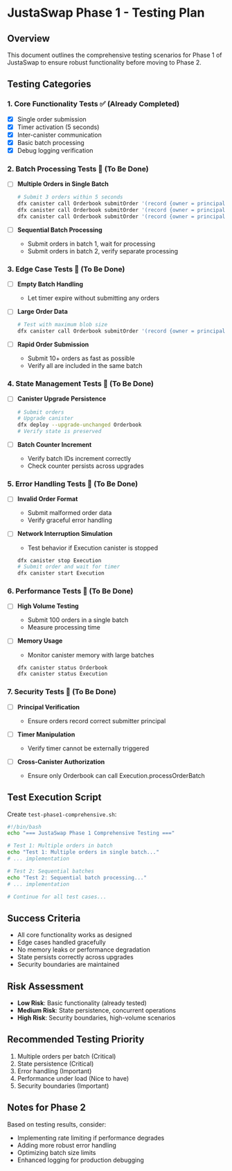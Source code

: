 # JustaSwap Phase 1 - Testing Plan

## Overview
This document outlines the comprehensive testing scenarios for Phase 1 of JustaSwap to ensure robust functionality before moving to Phase 2.

## Testing Categories

### 1. Core Functionality Tests ✅ (Already Completed)
- [x] Single order submission
- [x] Timer activation (5 seconds)
- [x] Inter-canister communication
- [x] Basic batch processing
- [x] Debug logging verification

### 2. Batch Processing Tests 🔄 (To Be Done)
- [ ] **Multiple Orders in Single Batch**
  ```bash
  # Submit 3 orders within 5 seconds
  dfx canister call Orderbook submitOrder '(record {owner = principal "user1-aa"; order_data = blob "\01\02\03"; transport_public_key = blob "\04\05\06";})'
  dfx canister call Orderbook submitOrder '(record {owner = principal "user2-aa"; order_data = blob "\07\08\09"; transport_public_key = blob "\0A\0B\0C";})'
  dfx canister call Orderbook submitOrder '(record {owner = principal "user3-aa"; order_data = blob "\0D\0E\0F"; transport_public_key = blob "\10\11\12";})'
  ```

- [ ] **Sequential Batch Processing**
  - Submit orders in batch 1, wait for processing
  - Submit orders in batch 2, verify separate processing

### 3. Edge Case Tests 🔄 (To Be Done)
- [ ] **Empty Batch Handling**
  - Let timer expire without submitting any orders
  
- [ ] **Large Order Data**
  ```bash
  # Test with maximum blob size
  dfx canister call Orderbook submitOrder '(record {owner = principal "test-aa"; order_data = blob "LARGE_DATA_HERE"; transport_public_key = blob "\04\05\06";})'
  ```

- [ ] **Rapid Order Submission**
  - Submit 10+ orders as fast as possible
  - Verify all are included in the same batch

### 4. State Management Tests 🔄 (To Be Done)
- [ ] **Canister Upgrade Persistence**
  ```bash
  # Submit orders
  # Upgrade canister
  dfx deploy --upgrade-unchanged Orderbook
  # Verify state is preserved
  ```

- [ ] **Batch Counter Increment**
  - Verify batch IDs increment correctly
  - Check counter persists across upgrades

### 5. Error Handling Tests 🔄 (To Be Done)
- [ ] **Invalid Order Format**
  - Submit malformed order data
  - Verify graceful error handling

- [ ] **Network Interruption Simulation**
  - Test behavior if Execution canister is stopped
  ```bash
  dfx canister stop Execution
  # Submit order and wait for timer
  dfx canister start Execution
  ```

### 6. Performance Tests 🔄 (To Be Done)
- [ ] **High Volume Testing**
  - Submit 100 orders in a single batch
  - Measure processing time
  
- [ ] **Memory Usage**
  - Monitor canister memory with large batches
  ```bash
  dfx canister status Orderbook
  dfx canister status Execution
  ```

### 7. Security Tests 🔄 (To Be Done)
- [ ] **Principal Verification**
  - Ensure orders record correct submitter principal
  
- [ ] **Timer Manipulation**
  - Verify timer cannot be externally triggered
  
- [ ] **Cross-Canister Authorization**
  - Ensure only Orderbook can call Execution.processOrderBatch

## Test Execution Script
Create `test-phase1-comprehensive.sh`:
```bash
#!/bin/bash
echo "=== JustaSwap Phase 1 Comprehensive Testing ==="

# Test 1: Multiple orders in batch
echo "Test 1: Multiple orders in single batch..."
# ... implementation

# Test 2: Sequential batches
echo "Test 2: Sequential batch processing..."
# ... implementation

# Continue for all test cases...
```

## Success Criteria
- All core functionality works as designed
- Edge cases handled gracefully
- No memory leaks or performance degradation
- State persists correctly across upgrades
- Security boundaries are maintained

## Risk Assessment
- **Low Risk**: Basic functionality (already tested)
- **Medium Risk**: State persistence, concurrent operations
- **High Risk**: Security boundaries, high-volume scenarios

## Recommended Testing Priority
1. Multiple orders per batch (Critical)
2. State persistence (Critical)
3. Error handling (Important)
4. Performance under load (Nice to have)
5. Security boundaries (Important)

## Notes for Phase 2
Based on testing results, consider:
- Implementing rate limiting if performance degrades
- Adding more robust error handling
- Optimizing batch size limits
- Enhanced logging for production debugging
